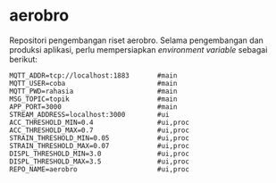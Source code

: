# aerobro
Repositori pengembangan riset aerobro. Selama pengembangan dan produksi aplikasi, perlu mempersiapkan 
_environment variable_ sebagai berikut:

```
MQTT_ADDR=tcp://localhost:1883       #main
MQTT_USER=coba                       #main
MQTT_PWD=rahasia                     #main
MSG_TOPIC=topik                      #main
APP_PORT=3000                        #main
STREAM_ADDRESS=localhost:3000        #ui
ACC_THRESHOLD_MIN=0.4                #ui,proc
ACC_THRESHOLD_MAX=0.7                #ui,proc
STRAIN_THRESHOLD_MIN=0.05            #ui,proc
STRAIN_THRESHOLD_MAX=0.07            #ui,proc
DISPL_THRESHOLD_MIN=3.0              #ui,proc
DISPL_THRESHOLD_MAX=3.5              #ui,proc
REPO_NAME=aerobro                    #ui,proc
```
